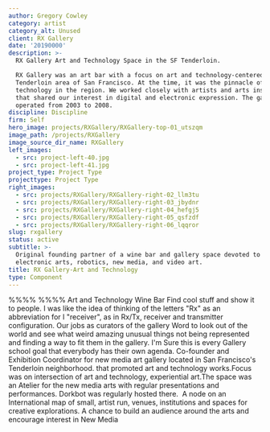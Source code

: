 ```yaml
---
author: Gregory Cowley
category: artist
category_alt: Unused
client: RX Gallery
date: '20190000'
description: >-
  RX Gallery Art and Technology Space in the SF Tenderloin.

  RX Gallery was an art bar with a focus on art and technology-centered in the
  Tenderloin area of San Francisco. At the time, it was the pinnacle of art and
  technology in the region. We worked closely with artists and arts institutions
  that shared our interest in digital and electronic expression. The gallery
  operated from 2003 to 2008.
discipline: Discipline
firm: Self
hero_image: projects/RXGallery/RXGallery-top-01_utszqm
image_path: /projects/RXGallery
image_source_dir_name: RXGallery
left_images:
  - src: project-left-40.jpg
  - src: project-left-41.jpg
project_type: Project Type
projecttype: Project Type
right_images:
  - src: projects/RXGallery/RXGallery-right-02_llm3tu
  - src: projects/RXGallery/RXGallery-right-03_jbydnr
  - src: projects/RXGallery/RXGallery-right-04_hefgj5
  - src: projects/RXGallery/RXGallery-right-05_qsfzdf
  - src: projects/RXGallery/RXGallery-right-06_lqqror
slug: rxgallery
status: active
subtitle: >-
  Original founding partner of a wine bar and gallery space devoted to
  electronic arts, robotics, new media, and video art.
title: RX Gallery-Art and Technology
type: Component
---
```


%%%% %%%%
Art and Technology Wine Bar
Find cool stuff and show it to people. I was like the idea of thinking of the letters "Rx" as an abbreviation for I "receiver",   as in Rx/Tx, receiver and transmitter configuration. Our jobs as curators of the gallery Word to look out of the world and see what weird amazing unusual things not being represented and finding a way to fit them in the gallery. I'm Sure this is every Gallery school goal that everybody has their own agenda.
Co-founder and Exhibition Coordinator for new media art gallery located in San Francisco's Tenderloin neighborhood. that promoted art and technology works.Focus was on intersection of art and technology, experiential art.The space was an Atelier for the new media arts with regular presentations and performances. Dorkbot was regularly hosted there.&nbsp;
    A node on an International map of small, artist run, venues, institutions and spaces for creative explorations.
    A chance to build an audience around the arts and encourage interest in New Media
